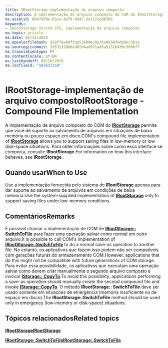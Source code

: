```yaml
---
title: IRootStorage-implementação de arquivo composto
description: A implementação de arquivo composto do COM do IRootStorage permite que você dê suporte ao salvamento de arquivos em situações de baixa memória ou pouco espaço em disco. Para obter informações sobre como essa interface se comporta, consulte IRootStorage.
ms.assetid: 0847929e-63ce-42f9-9d47-2e7222e003bb
keywords:
- IRootStorage Strctd STG, implementação de arquivo composto
ms.topic: article
ms.date: 05/31/2018
ms.openlocfilehash: 928f78e88ffaa526006c0a33e803076db0ec301e
ms.sourcegitcommit: 2d531328b6ed82d4ad971a45a5131b430c5866f7
ms.translationtype: MT
ms.contentlocale: pt-BR
ms.lasthandoff: 09/16/2019
ms.locfileid: "103637258"
---
```

# <a name="irootstorage---compound-file-implementation"></a><span data-ttu-id="90fa0-105">IRootStorage-implementação de arquivo composto</span><span class="sxs-lookup"><span data-stu-id="90fa0-105">IRootStorage - Compound File Implementation</span></span>

<span data-ttu-id="90fa0-106">A implementação de arquivo composto do COM do [**IRootStorage**](/windows/desktop/api/Objidl/nn-objidl-irootstorage) permite que você dê suporte ao salvamento de arquivos em situações de baixa memória ou pouco espaço em disco.</span><span class="sxs-lookup"><span data-stu-id="90fa0-106">COM's compound file implementation of [**IRootStorage**](/windows/desktop/api/Objidl/nn-objidl-irootstorage) allows you to support saving files in low-memory or low disk-space situations.</span></span> <span data-ttu-id="90fa0-107">Para obter informações sobre como essa interface se comporta, consulte **IRootStorage**.</span><span class="sxs-lookup"><span data-stu-id="90fa0-107">For information on how this interface behaves, see **IRootStorage**.</span></span>

## <a name="when-to-use"></a><span data-ttu-id="90fa0-108">Quando usar</span><span class="sxs-lookup"><span data-stu-id="90fa0-108">When to Use</span></span>

<span data-ttu-id="90fa0-109">Use a implementação fornecida pelo sistema do [**IRootStorage**](/windows/desktop/api/Objidl/nn-objidl-irootstorage) apenas para dar suporte ao salvamento de arquivos em condições de baixa memória.</span><span class="sxs-lookup"><span data-stu-id="90fa0-109">Use the system-supplied implementation of [**IRootStorage**](/windows/desktop/api/Objidl/nn-objidl-irootstorage) only to support saving files under low-memory conditions.</span></span>

## <a name="remarks"></a><span data-ttu-id="90fa0-110">Comentários</span><span class="sxs-lookup"><span data-stu-id="90fa0-110">Remarks</span></span>

<span data-ttu-id="90fa0-111">É possível chamar a implementação de COM de [**IRootStorage:: SwitchToFile**](/windows/desktop/api/Objidl/nf-objidl-irootstorage-switchtofile) para fazer uma operação salvar como normal em outro arquivo.</span><span class="sxs-lookup"><span data-stu-id="90fa0-111">It is possible to call COM's implementation of [**IRootStorage::SwitchToFile**](/windows/desktop/api/Objidl/nf-objidl-irootstorage-switchtofile) to do a normal save-as operation to another file.</span></span> <span data-ttu-id="90fa0-112">No entanto, os aplicativos que fazem isso podem não ser compatíveis com gerações futuras do armazenamento COM.</span><span class="sxs-lookup"><span data-stu-id="90fa0-112">However, applications that do this might not be compatible with future generations of COM storage.</span></span> <span data-ttu-id="90fa0-113">Para evitar essa possibilidade, os aplicativos que executam uma operação salvar como devem criar manualmente o segundo arquivo composto e invocar [**IStorage:: CopyTo**](/windows/desktop/api/Objidl/nf-objidl-istorage-copyto).</span><span class="sxs-lookup"><span data-stu-id="90fa0-113">To avoid this possibility, applications performing a save-as operation should manually create the second compound file and invoke [**IStorage::CopyTo**](/windows/desktop/api/Objidl/nf-objidl-istorage-copyto).</span></span> <span data-ttu-id="90fa0-114">O método **IRootStorage:: SwitchToFile** deve ser usado somente em situações de emergência (memória insuficiente ou de espaço em disco).</span><span class="sxs-lookup"><span data-stu-id="90fa0-114">The **IRootStorage::SwitchToFile** method should be used only in emergency (low-memory or disk-space) situations.</span></span>

## <a name="related-topics"></a><span data-ttu-id="90fa0-115">Tópicos relacionados</span><span class="sxs-lookup"><span data-stu-id="90fa0-115">Related topics</span></span>

<dl> <dt>

[<span data-ttu-id="90fa0-116">**IRootStorage**</span><span class="sxs-lookup"><span data-stu-id="90fa0-116">**IRootStorage**</span></span>](/windows/desktop/api/Objidl/nn-objidl-irootstorage)
</dt> <dt>

[<span data-ttu-id="90fa0-117">**IRootStorage::SwitchToFile**</span><span class="sxs-lookup"><span data-stu-id="90fa0-117">**IRootStorage::SwitchToFile**</span></span>](/windows/desktop/api/Objidl/nf-objidl-irootstorage-switchtofile)
</dt> </dl>

 

 




